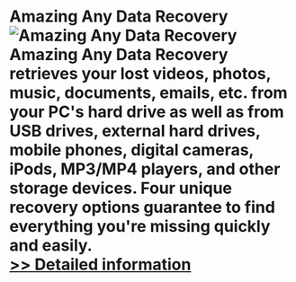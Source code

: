# Amazing Any Data Recovery<br />![Amazing Any Data Recovery](https://mycommerce.akamaized.net/api/pimages/P300857960/BIG/300857960.PNG)<br />Amazing Any Data Recovery retrieves your lost videos, photos, music, documents, emails, etc. from your PC's hard drive as well as from USB drives, external hard drives, mobile phones, digital cameras, iPods, MP3/MP4 players, and other storage devices. Four unique recovery options guarantee to find everything you're missing quickly and easily.<br />[>> Detailed information](https://secure.shareit.com/shareit/product.html?productid=300857960&affiliateid=200057808)